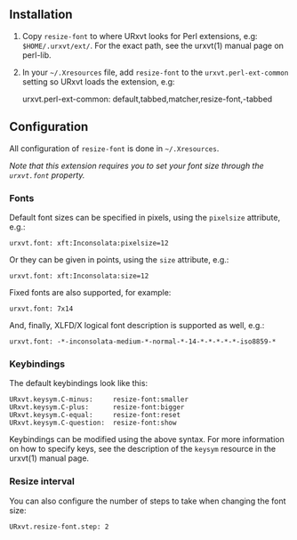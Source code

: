 ## Installation

1. Copy `resize-font` to where URxvt looks for Perl extensions, e.g:
   `$HOME/.urxvt/ext/`. For the exact path, see the urxvt(1) manual page on
   perl-lib.

2. In your `~/.Xresources` file, add `resize-font` to the
   `urxvt.perl-ext-common` setting so URxvt loads the extension, e.g:

    urxvt.perl-ext-common: default,tabbed,matcher,resize-font,-tabbed


## Configuration

All configuration of `resize-font` is done in `~/.Xresources`.

_Note that this extension requires you to set your font size
through the `urxvt.font` property._

### Fonts

Default font sizes can be specified in pixels, using the `pixelsize` attribute,
e.g.:

    urxvt.font: xft:Inconsolata:pixelsize=12

Or they can be given in points, using the `size` attribute, e.g.: 

    urxvt.font: xft:Inconsolata:size=12

Fixed fonts are also supported, for example:

    urxvt.font: 7x14

And, finally, XLFD/X logical font description is supported as well, e.g.:

    urxvt.font: -*-inconsolata-medium-*-normal-*-14-*-*-*-*-*-iso8859-*

### Keybindings

The default keybindings look like this:

    URxvt.keysym.C-minus:     resize-font:smaller
    URxvt.keysym.C-plus:      resize-font:bigger
    URxvt.keysym.C-equal:     resize-font:reset
    URxvt.keysym.C-question:  resize-font:show

Keybindings can be modified using the above syntax. For more information on how
to specify keys, see the description of the `keysym` resource in the urxvt(1)
manual page.

### Resize interval

You can also configure the number of steps to take when changing the font size:

    URxvt.resize-font.step: 2
